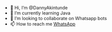 - 👋 Hi, I’m @DannyAkintunde
- 🌱 I’m currently learning Java
- 💞️ I’m looking to collaborate on Whatsapp bots
- 📫 How to reach me [WhatsApp](https://wa.me/2348098309204)

<!---
DannyAkintunde/DannyAkintunde is a ✨ special ✨ repository because its `README.md` (this file) appears on your GitHub profile.
You can click the Preview link to take a look at your changes.
--->
